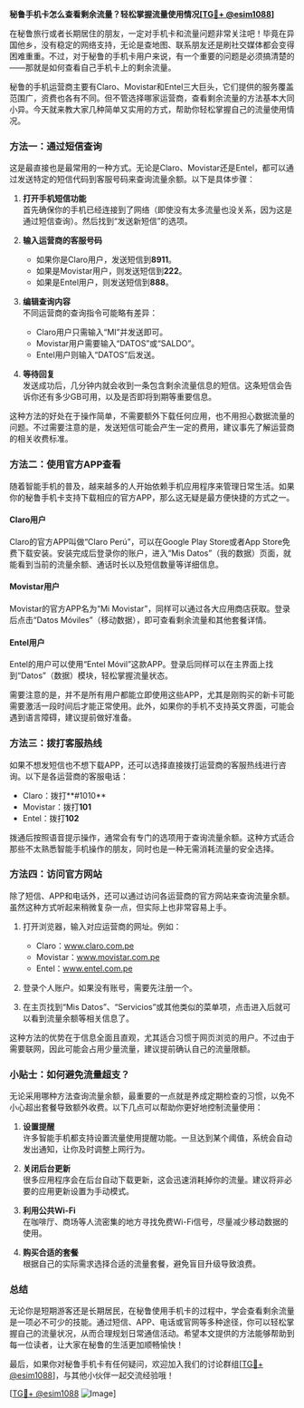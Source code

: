 **秘鲁手机卡怎么查看剩余流量？轻松掌握流量使用情况[[TG💪+ @esim1088](https://t.me/s/esim1088)]**

在秘鲁旅行或者长期居住的朋友，一定对手机卡和流量问题非常关注吧！毕竟在异国他乡，没有稳定的网络支持，无论是查地图、联系朋友还是刷社交媒体都会变得困难重重。不过，对于秘鲁的手机卡用户来说，有一个重要的问题是必须搞清楚的——那就是如何查看自己手机卡上的剩余流量。

秘鲁的手机运营商主要有Claro、Movistar和Entel三大巨头，它们提供的服务覆盖范围广，资费也各有不同。但不管选择哪家运营商，查看剩余流量的方法基本大同小异。今天就来教大家几种简单又实用的方式，帮助你轻松掌握自己的流量使用情况。

### 方法一：通过短信查询

这是最直接也是最常用的一种方式。无论是Claro、Movistar还是Entel，都可以通过发送特定的短信代码到客服号码来查询流量余额。以下是具体步骤：

1. **打开手机短信功能**  
   首先确保你的手机已经连接到了网络（即使没有太多流量也没关系，因为这是通过短信查询）。然后找到“发送新短信”的选项。

2. **输入运营商的客服号码**  
   - 如果你是Claro用户，发送短信到**8911**。
   - 如果是Movistar用户，则发送短信到**222**。
   - 如果是Entel用户，则发送短信到**888**。

3. **编辑查询内容**  
   不同运营商的查询指令可能略有差异：
   - Claro用户只需输入“MI”并发送即可。
   - Movistar用户需要输入“DATOS”或“SALDO”。
   - Entel用户则输入“DATOS”后发送。

4. **等待回复**  
   发送成功后，几分钟内就会收到一条包含剩余流量信息的短信。这条短信会告诉你还有多少GB可用，以及是否即将到期等重要信息。

这种方法的好处在于操作简单，不需要额外下载任何应用，也不用担心数据流量的问题。不过需要注意的是，发送短信可能会产生一定的费用，建议事先了解运营商的相关收费标准。

### 方法二：使用官方APP查看

随着智能手机的普及，越来越多的人开始依赖手机应用程序来管理日常生活。如果你的秘鲁手机卡支持下载相应的官方APP，那么这无疑是最方便快捷的方式之一。

#### Claro用户
Claro的官方APP叫做“Claro Perú”，可以在Google Play Store或者App Store免费下载安装。安装完成后登录你的账户，进入“Mis Datos”（我的数据）页面，就能看到当前的流量余额、通话时长以及短信数量等详细信息。

#### Movistar用户
Movistar的官方APP名为“Mi Movistar”，同样可以通过各大应用商店获取。登录后点击“Datos Móviles”（移动数据），即可查看剩余流量和其他套餐详情。

#### Entel用户
Entel的用户可以使用“Entel Móvil”这款APP。登录后同样可以在主界面上找到“Datos”（数据）模块，轻松掌握流量状态。

需要注意的是，并不是所有用户都能立即使用这些APP，尤其是刚购买的新卡可能需要激活一段时间后才能正常使用。此外，如果你的手机不支持英文界面，可能会遇到语言障碍，建议提前做好准备。

### 方法三：拨打客服热线

如果不想发短信也不想下载APP，还可以选择直接拨打运营商的客服热线进行咨询。以下是各运营商的客服电话：

- Claro：拨打**#1010**
- Movistar：拨打**101**
- Entel：拨打**102**

拨通后按照语音提示操作，通常会有专门的选项用于查询流量余额。这种方式适合那些不太熟悉智能手机操作的朋友，同时也是一种无需消耗流量的安全选择。

### 方法四：访问官方网站

除了短信、APP和电话外，还可以通过访问各运营商的官方网站来查询流量余额。虽然这种方式听起来稍微复杂一点，但实际上也非常容易上手。

1. 打开浏览器，输入对应运营商的网址。例如：
   - Claro：www.claro.com.pe
   - Movistar：www.movistar.com.pe
   - Entel：www.entel.com.pe

2. 登录个人账户。如果没有账号，需要先注册一个。

3. 在主页找到“Mis Datos”、“Servicios”或其他类似的菜单项，点击进入后就可以看到流量余额等相关信息了。

这种方法的优势在于信息全面且直观，尤其适合习惯于网页浏览的用户。不过由于需要联网，因此可能会占用少量流量，建议提前确认自己的流量限额。

### 小贴士：如何避免流量超支？

无论采用哪种方法查询流量余额，最重要的一点就是养成定期检查的习惯，以免不小心超出套餐导致额外收费。以下几点可以帮助你更好地控制流量使用：

1. **设置提醒**  
   许多智能手机都支持设置流量使用提醒功能。一旦达到某个阈值，系统会自动发出通知，让你及时调整上网行为。

2. **关闭后台更新**  
   很多应用程序会在后台自动下载更新，这会迅速消耗掉你的流量。建议将非必要的应用更新设置为手动模式。

3. **利用公共Wi-Fi**  
   在咖啡厅、商场等人流密集的地方寻找免费Wi-Fi信号，尽量减少移动数据的使用。

4. **购买合适的套餐**  
   根据自己的实际需求选择合适的流量套餐，避免盲目升级导致浪费。

### 总结

无论你是短期游客还是长期居民，在秘鲁使用手机卡的过程中，学会查看剩余流量是一项必不可少的技能。通过短信、APP、电话或官网等多种途径，你可以轻松掌握自己的流量状况，从而合理规划日常通信活动。希望本文提供的方法能够帮助到每一位读者，让大家在秘鲁的生活更加顺畅愉快！

最后，如果你对秘鲁手机卡有任何疑问，欢迎加入我们的讨论群组[[TG💪+ @esim1088](https://t.me/s/esim1088)]，与其他小伙伴一起交流经验哦！  

[[TG💪+ @esim1088](https://t.me/s/esim1088) ![Image](https://i.postimg.cc/4NQfJmqS/Snipaste-2025-05-13-00-14-12.png)]